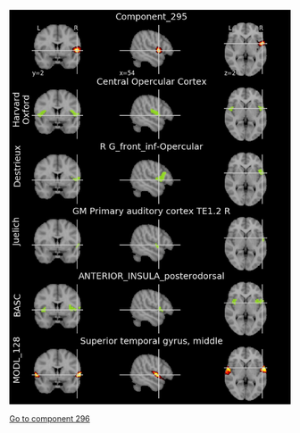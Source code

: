 


![295](preliminary/295.jpg "Component 295")

[Go to component 296](https://parietal-inria.github.io/MODL_atlas/1024/296 "Component 296")